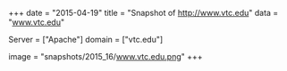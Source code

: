 
+++
date = "2015-04-19"
title = "Snapshot of http://www.vtc.edu"
data = "www.vtc.edu"

Server = ["Apache"]
domain = ["vtc.edu"]

  image = "snapshots/2015_16/www.vtc.edu.png"
+++
#
